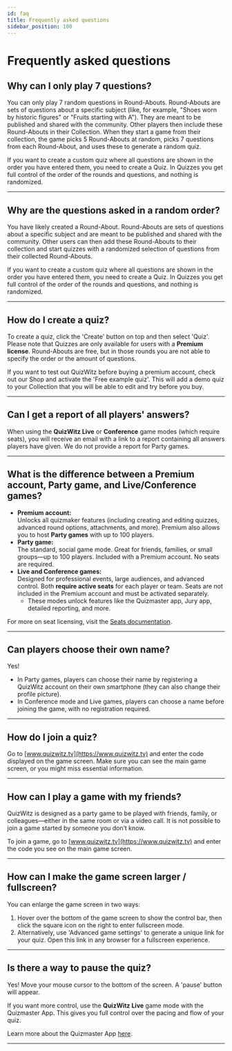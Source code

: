 ```yaml
---
id: faq
title: Frequently asked questions
sidebar_position: 100
---
```


# Frequently asked questions

## Why can I only play 7 questions?

You can only play 7 random questions in Round-Abouts. Round-Abouts are sets of questions about a specific subject (like, for example, "Shoes worn by historic figures" or "Fruits starting with A"). They are meant to be published and shared with the community. Other players then include these Round-Abouts in their Collection. When they start a game from their collection, the game picks 5 Round-Abouts at random, picks 7 questions from each Round-About, and uses these to generate a random quiz.

If you want to create a custom quiz where all questions are shown in the order you have entered them, you need to create a Quiz. In Quizzes you get full control of the order of the rounds and questions, and nothing is randomized.

---

## Why are the questions asked in a random order?

You have likely created a Round-About. Round-Abouts are sets of questions about a specific subject and are meant to be published and shared with the community. Other users can then add these Round-Abouts to their collection and start quizzes with a randomized selection of questions from their collected Round-Abouts.

If you want to create a custom quiz where all questions are shown in the order you have entered them, you need to create a Quiz. In Quizzes you get full control of the order of the rounds and questions, and nothing is randomized.

---

## How do I create a quiz?

To create a quiz, click the 'Create' button on top and then select 'Quiz'. Please note that Quizzes are only available for users with a **Premium license**. Round-Abouts are free, but in those rounds you are not able to specify the order or the amount of questions.

If you want to test out QuizWitz before buying a premium account, check out our Shop and activate the 'Free example quiz'. This will add a demo quiz to your Collection that you will be able to edit and try before you buy.

---

## Can I get a report of all players' answers?

When using the **QuizWitz Live** or **Conference** game modes (which require seats), you will receive an email with a link to a report containing all answers players have given. We do not provide a report for Party games.

---

## What is the difference between a Premium account, Party game, and Live/Conference games?

- **Premium account:**\
  Unlocks all quizmaker features (including creating and editing quizzes, advanced round options, attachments, and more). Premium also allows you to host **Party games** with up to 100 players.
- **Party game:**\
  The standard, social game mode. Great for friends, families, or small groups—up to 100 players. Included with a Premium account. No seats are required.
- **Live and Conference games:**\
  Designed for professional events, large audiences, and advanced control. Both **require active seats** for each player or team. Seats are not included in the Premium account and must be activated separately.
  - These modes unlock features like the Quizmaster app, Jury app, detailed reporting, and more.

For more on seat licensing, visit the [Seats documentation](quizmaster/005-seats.md).

---

## Can players choose their own name?

Yes!

- In Party games, players can choose their name by registering a QuizWitz account on their own smartphone (they can also change their profile picture).
- In Conference mode and Live games, players can choose a name before joining the game, with no registration required.

---

## How do I join a quiz?

Go to [www.quizwitz.tv](https://www.quizwitz.tv) and enter the code displayed on the game screen. Make sure you can see the main game screen, or you might miss essential information.

---

## How can I play a game with my friends?

QuizWitz is designed as a party game to be played with friends, family, or colleagues—either in the same room or via a video call. It is not possible to join a game started by someone you don’t know.

To join a game, go to [www.quizwitz.tv](https://www.quizwitz.tv) and enter the code you see on the main game screen.

---

## How can I make the game screen larger / fullscreen?

You can enlarge the game screen in two ways:

1. Hover over the bottom of the game screen to show the control bar, then click the square icon on the right to enter fullscreen mode.
2. Alternatively, use 'Advanced game settings' to generate a unique link for your quiz. Open this link in any browser for a fullscreen experience.

---

## Is there a way to pause the quiz?

Yes! Move your mouse cursor to the bottom of the screen. A 'pause' button will appear.

If you want more control, use the **QuizWitz Live** game mode with the Quizmaster App. This gives you full control over the pacing and flow of your quiz.

Learn more about the Quizmaster App [here](quizmaster/001-introduction.md).

---
